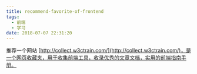 ```yaml
---
title: recommend-favorite-of-frontend
tags:
  - 前端
  - 学习
date: 2018-07-07 22:31:20
---
```


推荐一个网站 [http://collect.w3ctrain.com/](http://collect.w3ctrain.com/)，是一个网页收藏夹，用于收集前端工具，收录优秀的文章文档，实用的前端指南手册。